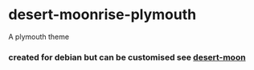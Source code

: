 # desert-moonrise-plymouth
A plymouth theme

### created for debian but can be customised see [desert-moon](https://github.com/01micko/desert-moon)


